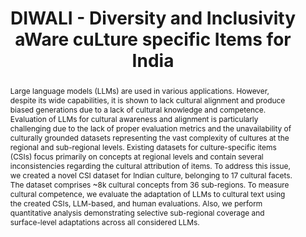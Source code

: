 ---
layout: publication_spotlight
collections: publications
key: diwali
img: "analysis2_diwali.png"
title: "DIWALI - Diversity and Inclusivity aWare cuLture specific Items for India"
authors: "[Pramit Sahoo^](https://pramitsahoo.github.io/), [Maharaj Brahma^](https://maharajbrahma.github.io/), [Maunendra Sankar Desarkar](https://people.iith.ac.in/maunendra/)"
affiliation: "Natural Language and Information Processing Lab (NLIP)<br>Indian Institute of Technology Hyderabad<br>Hyderabad, India"
tldr: "We create a novel Cultural Specific Items Dataset for 36 Indian sub-regions. Our dataset comprises ~8k culturally relevant items belonging to 17 cultural facets."
equalcontribution: 1
journal: "EMNLP Main 2025"
journal_url: "https://2025.emnlp.org/"
abstract: "Large language models (LLMs) are used in various applications. However, despite its wide capabilities, it is shown to lack cultural alignment and produce biased generations due to a lack of cultural knowledge and competence. Evaluation of LLMs for cultural awareness and alignment is particularly challenging due to the lack of proper evaluation metrics and the unavailability of culturally grounded datasets representing the vast complexity of cultures at the regional and sub-regional levels. Existing datasets for culture-specific items (CSIs) focus primarily on concepts at regional levels and contain several inconsistencies regarding the cultural attribution of items. To address this issue, we created a novel CSI dataset for Indian culture, belonging to 17 cultural facets. The dataset comprises ~8k cultural concepts from 36 sub-regions. To measure cultural competence, we evaluate the adaptation of LLMs to cultural text using the created CSIs, LLM-based, and human evaluations. Also, we perform quantitative analysis demonstrating selective sub-regional coverage and surface-level adaptations across all considered LLMs."
year: 2025
month: 8
highlight: 1
summary: "Large language models (LLMs) are used in various applications. However, despite its wide capabilities, it is shown to lack cultural alignment and produce biased generations due to a lack of cultural knowledge and competence. Evaluation of LLMs for cultural awareness and alignment is particularly challenging due to the lack of proper evaluation metrics and the unavailability of culturally grounded datasets representing the vast complexity of cultures at the regional and sub-regional levels. Existing datasets for culture-specific items (CSIs) focus primarily on concepts at regional levels and contain several inconsistencies regarding the cultural attribution of items. To address this issue, we created a novel CSI dataset for Indian culture, belonging to 17 cultural facets. The dataset comprises ~8k cultural concepts from 36 sub-regions. To measure cultural competence, we evaluate the adaptation of LLMs to cultural text using the created CSIs, LLM-based, and human evaluations. Also, we perform quantitative analysis demonstrating selective sub-regional coverage and surface-level adaptations across all considered LLMs."
teaser_img: "food_facet_diwali.png"
teaser_caption: "Our evaluation shows LLMs have significant disparity in adaptation of cultural concepts across Indian geographical regions (Depiction for Food facet)."
other_content: 1
content_title_1: "DIWALI"
content_content_1: "We define culture at the regional or country level, focusing on India. We created Cultural Specific Items (CSIs) that contain facet and concept pairs from various sub-regions (states and union territories) of India. We identified and selected 17 common cultural facets: <i>food, dance, festivals, names, jewellery, places, traditions, languages, clothing, games, rituals, architectures, drinks, arts, textiles, religion, and states</i> that reflect Indian culture. Existing datasets are limited in their coverage and often contain false positives."
content_image_1: "comparison_diwali.png"
content_title_2: "Cultural Adaptation"
content_content_2: "We evaluate the coverage of DIWALI on the cultural text adaptation task that transforms textual content in the source culture (American) to the target culture (Indian). To measure the adaptation quality, we define <i>adaptation score</i> that quantifies the quality of cultural adaptation in terms of the number of correctly replaced cultural concepts. DIWALI serves as a ground truth for cultural concepts in Indian culture. We compared DIWALI with existing <a href='https://candle.mpi-inf.mpg.de/'>CANDLE</a> and <a href='https://github.com/microsoft/DOSA'>DOSA</a> datasets demonstrating better coverage on grade school level mathematical word problems - GSM and MGSM."
content_image_2: "result1_diwali.png"
content_title_3: "Analysis"
content_content_3: "To further understand the capabilities of LLMs in terms of cultural adaptation, we analyze sub-regional coverage and adaptation levels. Our findings show that LLMs exhibit significant bias in terms of sub-regional concepts adapted at the country level. For example, concepts adapted for the food facet largely belong to Uttar Pradesh, Madhya Pradesh, Maharashtra, and Punjab. Another finding on surface versus deeper levels of cultural adaptation suggests that LLMs perform shallow adaptations. Below we show two adaptations for original texts (a)  <span style='text-decoration:underline;'>Billy sells DVDs. He has 8 customers on Tuesday. His first 3 customers buy one DVD each. His next 2 customers buy 2 DVDs each. His last 3 customers don’t buy any DVDs. How many DVDs did Billy sell on Tuesday?</span> (b) <span style='text-decoration:underline;'>Marcell and Beatrice are having a contest to see who can eat the most fruit roll-ups, so they unroll as many as they can find. Unfortunately, someone makes a mistake and Beatrice's was two roll-ups wide and 24 rolls up long while Marcell's was 3 roll-ups wide and 14 roll-ups long. If they both ate their entire amount, how many did they eat on average?</span>"
bibtex: TBA
---